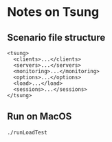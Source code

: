 # Notes on Tsung

## Scenario file structure

```
<tsung>
  <clients>...</clients>
  <servers>...</servers>
  <monitoring>...</monitoring>
  <options>...</options>
  <load>...</load>
  <sessions>...</sessions>
</tsung>

```

## Run on MacOS

`./runLoadTest`
